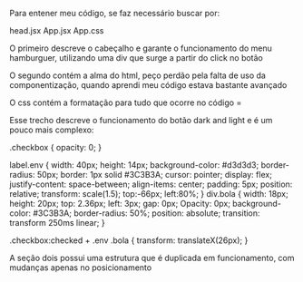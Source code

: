 Para entener meu código, se faz necessário buscar por:

head.jsx
App.jsx
App.css

O primeiro descreve o cabeçalho e garante o funcionamento do menu hamburguer, utilizando uma div que surge a partir do click no botão

O segundo contém a alma do html, peço perdão pela falta de uso da componentização, quando aprendi meu código estava bastante avançado

O css contém a formatação para tudo que ocorre no código = 

Esse trecho descreve o funcionamento do botão dark and light e é um pouco mais complexo:


.checkbox {
    opacity: 0;
  }

label.env {
    width: 40px;
    height: 14px;
    background-color: #d3d3d3;
    border-radius: 50px;
    border: 1px solid #3C3B3A;
    cursor: pointer;
    display: flex;
    justify-content: space-between;
    align-items: center;
    padding: 5px;
    position: relative;
    transform: scale(1.5);
    top:-66px;
    left:80%;
  }
  div.bola {
    width: 18px;
    height: 20px;
    top: 2.36px;
    left: 3px;
    gap: 0px;
    Opacity: 0px;
    background-color: #3C3B3A;
    border-radius: 50%;
    position: absolute;
    transition: transform 250ms linear;
  }

.checkbox:checked + .env .bola {
    transform: translateX(26px);
  }

A seção dois possui uma estrutura que é duplicada em funcionamento, com mudanças apenas no posicionamento